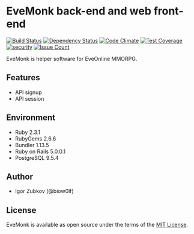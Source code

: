 # EveMonk back-end and web front-end

[![Build Status](https://travis-ci.org/biow0lf/evemonk.svg?branch=master)](https://travis-ci.org/biow0lf/evemonk)
[![Dependency Status](https://gemnasium.com/badges/github.com/biow0lf/evemonk.svg)](https://gemnasium.com/github.com/biow0lf/evemonk)
[![Code Climate](https://codeclimate.com/github/biow0lf/evemonk/badges/gpa.svg)](https://codeclimate.com/github/biow0lf/evemonk)
[![Test Coverage](https://codeclimate.com/github/biow0lf/evemonk/badges/coverage.svg)](https://codeclimate.com/github/biow0lf/evemonk/coverage)
[![security](https://hakiri.io/github/biow0lf/evemonk/master.svg)](https://hakiri.io/github/biow0lf/evemonk/master)
[![Issue Count](https://codeclimate.com/github/biow0lf/evemonk/badges/issue_count.svg)](https://codeclimate.com/github/biow0lf/evemonk)

EveMonk is helper software for EveOnline MMORPG.

## Features

* API signup
* API session

## Environment

* Ruby 2.3.1
* RubyGems 2.6.6
* Bundler 1.13.5
* Ruby on Rails 5.0.0.1
* PostgreSQL 9.5.4

## Author

* Igor Zubkov (@biow0lf)

## License

EveMonk is available as open source under the terms of the [MIT License](http://opensource.org/licenses/MIT).
